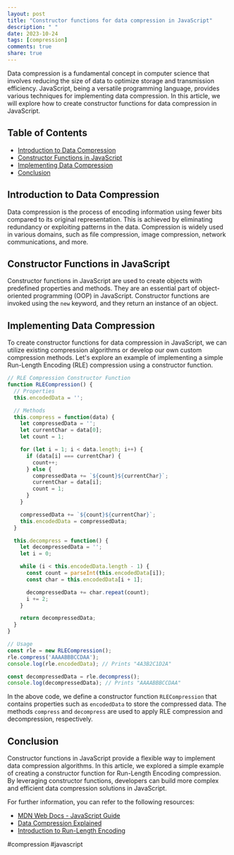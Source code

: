 ```yaml
---
layout: post
title: "Constructor functions for data compression in JavaScript"
description: " "
date: 2023-10-24
tags: [compression]
comments: true
share: true
---
```


Data compression is a fundamental concept in computer science that involves reducing the size of data to optimize storage and transmission efficiency. JavaScript, being a versatile programming language, provides various techniques for implementing data compression. In this article, we will explore how to create constructor functions for data compression in JavaScript.

## Table of Contents
- [Introduction to Data Compression](#introduction-to-data-compression)
- [Constructor Functions in JavaScript](#constructor-functions-in-javascript)
- [Implementing Data Compression](#implementing-data-compression)
- [Conclusion](#conclusion)

## Introduction to Data Compression
Data compression is the process of encoding information using fewer bits compared to its original representation. This is achieved by eliminating redundancy or exploiting patterns in the data. Compression is widely used in various domains, such as file compression, image compression, network communications, and more.

## Constructor Functions in JavaScript
Constructor functions in JavaScript are used to create objects with predefined properties and methods. They are an essential part of object-oriented programming (OOP) in JavaScript. Constructor functions are invoked using the `new` keyword, and they return an instance of an object.

## Implementing Data Compression
To create constructor functions for data compression in JavaScript, we can utilize existing compression algorithms or develop our own custom compression methods. Let's explore an example of implementing a simple Run-Length Encoding (RLE) compression using a constructor function.

```javascript
// RLE Compression Constructor Function
function RLECompression() {
  // Properties
  this.encodedData = '';

  // Methods
  this.compress = function(data) {
    let compressedData = '';
    let currentChar = data[0];
    let count = 1;

    for (let i = 1; i < data.length; i++) {
      if (data[i] === currentChar) {
        count++;
      } else {
        compressedData += `${count}${currentChar}`;
        currentChar = data[i];
        count = 1;
      }
    }

    compressedData += `${count}${currentChar}`;
    this.encodedData = compressedData;
  }

  this.decompress = function() {
    let decompressedData = '';
    let i = 0;

    while (i < this.encodedData.length - 1) {
      const count = parseInt(this.encodedData[i]);
      const char = this.encodedData[i + 1];

      decompressedData += char.repeat(count);
      i += 2;
    }

    return decompressedData;
  }
}

// Usage
const rle = new RLECompression();
rle.compress('AAAABBBCCDAA');
console.log(rle.encodedData); // Prints "4A3B2C1D2A"

const decompressedData = rle.decompress();
console.log(decompressedData); // Prints "AAAABBBCCDAA"
```

In the above code, we define a constructor function `RLECompression` that contains properties such as `encodedData` to store the compressed data. The methods `compress` and `decompress` are used to apply RLE compression and decompression, respectively.

## Conclusion
Constructor functions in JavaScript provide a flexible way to implement data compression algorithms. In this article, we explored a simple example of creating a constructor function for Run-Length Encoding compression. By leveraging constructor functions, developers can build more complex and efficient data compression solutions in JavaScript.

For further information, you can refer to the following resources:
- [MDN Web Docs - JavaScript Guide](https://developer.mozilla.org/en-US/docs/Web/JavaScript/Guide)
- [Data Compression Explained](https://www.geeksforgeeks.org/data-compression-explained/)
- [Introduction to Run-Length Encoding](https://en.wikipedia.org/wiki/Run-length_encoding) 

#compression #javascript